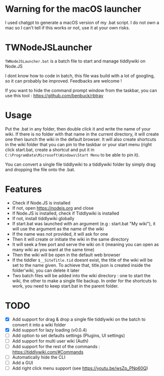 # Warning for the macOS launcher

I used chatgpt to generate a macOS version of my .bat script. I do not own a mac so I can't tell if this works or not, use it at your own risks. 


# TWNodeJSLauncher
`TWNodeJSLauncher.bat` is a batch file to start and manage tiddlywiki on Node.JS

I dont know how to code in batch, this file was build with a lot of googling, so it can probably be improved. 
Feedbacks are welcome !

If you want to hide the command prompt window from the taskbar, you can use this tool : https://github.com/benbuck/rbtray

# Usage
Put the .bat in any folder, then double click it and write the name of your wiki. If there is no folder with that name in the current directory, it will create one then launch the wiki in the default browser. It will also create shortcuts in the wiki folder that you can pin to the taskbar or your start menu (right click start.bat, create a shortcut and put it in `C:\ProgramData\Microsoft\Windows\Start Menu` to be able to pin it).

You can convert a single file tiddlywiki to a tiddlywiki folder by simply drag and dropping the file onto the .bat. 

# Features

* Check if Node.JS is installed
* If not, open https://nodejs.org and close
* If Node.JS is installed, check if Tiddlywiki is installed
* If not, install tiddlywiki globally
* If start.bat was launched with an argument (e.g : start.bat "My wiki"), it will use the argument as the name of the wiki
* If the name was not provided, it will ask for one
* Then it will create or initiate the wiki in the same directory
* It will seek a free port and serve the wiki on it (meaning you can open as many wiki as you want at the same time)
* Then the wiki will be open in the default web browser
* If the tiddler `$__SiteTitle.tid` doesnt exist, the title of the wiki will be set to the name given. To achieve that, title.json is created inside the folder'wiki, you can delete it later
* Two batch files will be added into the wiki directory : one to start the wiki, the other to make a single file backup. In order for the shortcuts to work, you need to keep start.bat in the parent folder.

# TODO

- [x] Add support for drag & drop a single file tiddlywiki on the batch to convert it into a wiki folder
- [x] Add support for lazy loading (v0.0.4)
- [ ] Add option to set defaults settings (Plugins, UI settings)
- [ ] Add support for multi user wiki (Auth)
- [ ] Add support for the rest of the commands : https://tiddlywiki.com/#Commands
- [ ] Automatically hide the CLI
- [ ] Add a GUI
- [ ] Add right click menu support (see https://youtu.be/wsZp_PNp60Q)

